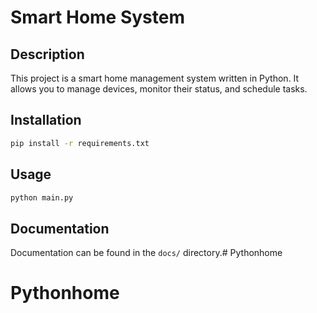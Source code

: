 # Smart Home System

## Description
This project is a smart home management system written in Python. It allows you to manage devices, monitor their status, and schedule tasks.

## Installation
```bash
pip install -r requirements.txt
```

## Usage
```bash
python main.py
```

## Documentation
Documentation can be found in the `docs/` directory.# Pythonhome
# Pythonhome
